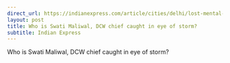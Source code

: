 ```yaml
---
direct_url: https://indianexpress.com/article/cities/delhi/lost-mental-peace-my-family-caught-in-eye-of-storm-swati-maliwal-8315361/
layout: post
title: Who is Swati Maliwal, DCW chief caught in eye of storm?
subtitle: Indian Express
---
```


Who is Swati Maliwal, DCW chief caught in eye of storm?